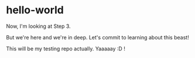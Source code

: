# hello-world

Now, I'm looking at Step 3.

But we're here and we're in deep.
Let's commit to learning about this beast!


This will be my testing repo actually. Yaaaaay :D !
